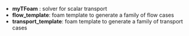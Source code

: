 * __myTFoam__ : solver for scalar transport
* __flow_template__: foam template to generate a family of flow cases
* __transport_template__: foam template to generate a family of transport cases
